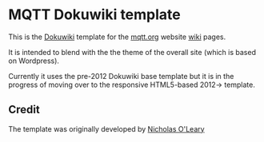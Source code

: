 MQTT Dokuwiki template
======================

This is the [Dokuwiki](https://www.dokuwiki.org/) template for the [mqtt.org](http://mqtt.org) website [wiki](http://mqtt.org/wiki) pages.

It is intended to blend with the the theme of the overall site (which is based on Wordpress).

Currently it uses the pre-2012 Dokuwiki base template but it is in the progress of moving over to the responsive HTML5-based 2012-> template.


Credit
------

The template was originally developed by [Nicholas O'Leary](http://github.org/knolleary)